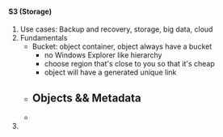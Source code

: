 #### S3 (Storage)
1. Use cases: Backup and recovery, storage, big data, cloud 
2. Fundamentals
    - Bucket: object container, object always have a bucket
      - no Windows Explorer like hierarchy 
      - choose region that's close to you so that it's cheap
      - object will have a generated unique link
    - Objects && Metadata
      - 
    - 
3. 